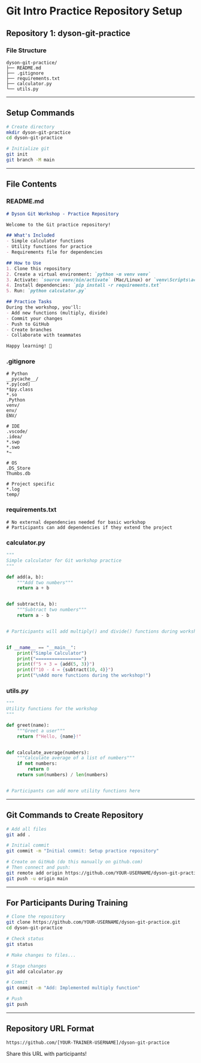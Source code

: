 # Git Intro Practice Repository Setup

## Repository 1: dyson-git-practice

### File Structure
```
dyson-git-practice/
├── README.md
├── .gitignore
├── requirements.txt
├── calculator.py
└── utils.py
```

---

## Setup Commands

```bash
# Create directory
mkdir dyson-git-practice
cd dyson-git-practice

# Initialize git
git init
git branch -M main
```

---

## File Contents

### README.md
```markdown
# Dyson Git Workshop - Practice Repository

Welcome to the Git practice repository!

## What's Included
- Simple calculator functions
- Utility functions for practice
- Requirements file for dependencies

## How to Use
1. Clone this repository
2. Create a virtual environment: `python -m venv venv`
3. Activate: `source venv/bin/activate` (Mac/Linux) or `venv\Scripts\activate` (Windows)
4. Install dependencies: `pip install -r requirements.txt`
5. Run: `python calculator.py`

## Practice Tasks
During the workshop, you'll:
- Add new functions (multiply, divide)
- Commit your changes
- Push to GitHub
- Create branches
- Collaborate with teammates

Happy learning! 🚀
```

### .gitignore
```
# Python
__pycache__/
*.py[cod]
*$py.class
*.so
.Python
venv/
env/
ENV/

# IDE
.vscode/
.idea/
*.swp
*.swo
*~

# OS
.DS_Store
Thumbs.db

# Project specific
*.log
temp/
```

### requirements.txt
```
# No external dependencies needed for basic workshop
# Participants can add dependencies if they extend the project
```

### calculator.py
```python
"""
Simple calculator for Git workshop practice
"""

def add(a, b):
    """Add two numbers"""
    return a + b


def subtract(a, b):
    """Subtract two numbers"""
    return a - b


# Participants will add multiply() and divide() functions during workshop


if __name__ == "__main__":
    print("Simple Calculator")
    print("=================")
    print(f"5 + 3 = {add(5, 3)}")
    print(f"10 - 4 = {subtract(10, 4)}")
    print("\nAdd more functions during the workshop!")
```

### utils.py
```python
"""
Utility functions for the workshop
"""

def greet(name):
    """Greet a user"""
    return f"Hello, {name}!"


def calculate_average(numbers):
    """Calculate average of a list of numbers"""
    if not numbers:
        return 0
    return sum(numbers) / len(numbers)


# Participants can add more utility functions here
```

---

## Git Commands to Create Repository

```bash
# Add all files
git add .

# Initial commit
git commit -m "Initial commit: Setup practice repository"

# Create on GitHub (do this manually on github.com)
# Then connect and push:
git remote add origin https://github.com/YOUR-USERNAME/dyson-git-practice.git
git push -u origin main
```

---

## For Participants During Training

```bash
# Clone the repository
git clone https://github.com/YOUR-USERNAME/dyson-git-practice.git
cd dyson-git-practice

# Check status
git status

# Make changes to files...

# Stage changes
git add calculator.py

# Commit
git commit -m "Add: Implemented multiply function"

# Push
git push
```

---

## Repository URL Format
`https://github.com/[YOUR-TRAINER-USERNAME]/dyson-git-practice`

Share this URL with participants!